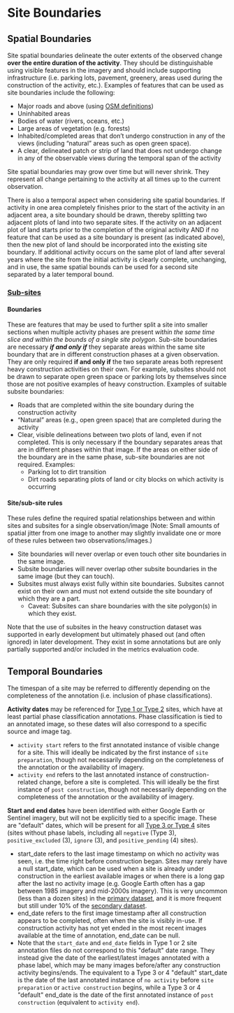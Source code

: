 # Site Boundaries

## Spatial Boundaries 

Site spatial boundaries delineate the outer extents of the observed change **over the entire duration of the activity**. They should be distinguishable using visible features in the imagery and should include supporting infrastructure (i.e. parking lots, pavement, greenery, areas used during the construction of the activity, etc.). Examples of features that can be used as site boundaries include the following:
- Major roads and above (using [OSM definitions](https://wiki.openstreetmap.org/wiki/United_States/Road_classification))
- Uninhabited areas
- Bodies of water (rivers, oceans, etc.)
- Large areas of vegetation (e.g. forests)
- Inhabited/completed areas that don’t undergo construction in any of the views (including “natural” areas such as open green space).
- A clear, delineated patch or strip of land that does not undergo change in any of the observable views during the temporal span of the activity

Site spatial boundaries may grow over time but will never shrink. They represent all change pertaining to the activity at all times up to the current observation. 

There is also a temporal aspect when considering site spatial boundaries. If activity in one area completely finishes prior to the start of the activity in an adjacent area, a site boundary should be drawn, thereby splitting two adjacent plots of land into two separate sites. If the activity on an adjacent plot of land starts prior to the completion of the original activity AND if no feature that can be used as a site boundary is present (as indicated above), then the new plot of land should be incorporated into the existing site boundary. If additional activity occurs on the same plot of land after several years where the site from the initial activity is clearly complete, unchanging, and in use, the same spatial bounds can be used for a second site separated by a later temporal bound.

### <ins>Sub-sites</ins>

#### Boundaries

These are features that may be used to further split a site into smaller sections when multiple activity phases are present _within the same time slice and within the bounds of a single site polygon_. Sub-site boundaries are necessary _**if and only if**_ they separate areas within the same site boundary that are in different construction phases at a given observation. They are only required **if and only if** the two separate areas both represent heavy construction activities on their own. For example, subsites should not be drawn to separate open green space or parking lots by themselves since those are not positive examples of heavy construction. Examples of suitable subsite boundaries: 
- Roads that are completed within the site boundary during the construction activity
- “Natural” areas (e.g., open green space) that are completed during the activity
- Clear, visible delineations between two plots of land, even if not completed. This is only necessary if the boundary separates areas that are in different phases within that image. If the areas on either side of the boundary are in the same phase, sub-site boundaries are not required. Examples: 
  - Parking lot to dirt transition 
  - Dirt roads separating plots of land or city blocks on which activity is occurring

#### Site/sub-site rules

These rules define the required spatial relationships between and within sites and subsites for a single observation/image (Note: Small amounts of spatial jitter from one image to another may slightly invalidate one or more of these rules between two observations/images.)
- Site boundaries will never overlap or even touch other site boundaries in the same image.
- Subsite boundaries will never overlap other subsite boundaries in the same image (but they can touch). 
- Subsites must always exist fully within site boundaries. Subsites cannot exist on their own and must not extend outside the site boundary of which they are a part.
  - Caveat: Subsites can share boundaries with the site polygon(s) in which they exist. 

Note that the use of subsites in the heavy construction dataset was supported in early development but ultimately phased out (and often ignored) in later development. They exist in some annotations but are only partially supported and/or included in the metrics evaluation code.  

## Temporal Boundaries

The timespan of a site may be referred to differently depending on the completeness of the annotation (i.e. inclusion of phase classifications).

**Activity dates** may be referenced for [Type 1 or Type 2](https://github.com/pubgeo/IARPA-SMART/blob/main/README.md#annotation-types) sites, which have at least partial phase classification annotations. Phase classification is tied to an annotated image, so these dates will also correspond to a specific source and image tag.
- `activity start` refers to the first annotated instance of visible change for a site. This will ideally be indicated by the first instance of `site preparation`, though not necessarily depending on the completeness of the annotation or the availability of imagery.
- `activity end` refers to the last annotated instance of construction-related change, before a site is completed. This will ideally be the first instance of `post construction`, though not necessarily depending on the completeness of the annotation or the availability of imagery.

**Start and end dates** have been identified with either Google Earth or Sentinel imagery, but will not be explicitly tied to a specific image. These are "default" dates, which will be present for all [Type 3 or Type 4](https://github.com/pubgeo/IARPA-SMART/blob/main/README.md#annotation-types) sites (sites without phase labels, including all `negative` (Type 3), `positive_excluded` (3), `ignore` (3), and `positive_pending` (4) sites).
- start_date refers to the last image timestamp on which no activity was seen, i.e. the time right before construction began. Sites may rarely have a null start_date, which can be used when a site is already under construction in the earliest available images or when there is a long gap after the last no activity image (e.g. Google Earth often has a gap between 1985 imagery and mid-2000s imagery). This is very uncommon (less than a dozen sites) in the [primary dataset](https://github.com/pubgeo/IARPA-SMART/blob/add_annotations/README.md#primary-and-supplemental-datasets), and it is more frequent but still under 10% of the [secondary dataset](https://github.com/pubgeo/IARPA-SMART/blob/add_annotations/README.md#primary-and-supplemental-datasets).
- end_date refers to the first image timestamp after all construction appears to be completed, often when the site is visibly in-use. If construction activity has not yet ended in the most recent images available at the time of annotation, end_date can be null.
- Note that the `start_date` and `end_date` fields in Type 1 or 2 site annotation files do not correspond to this "default" date range. They instead give the date of the earliest/latest images annotated with a phase label, which may be many images before/after any construction activity begins/ends. The equivalent to a Type 3 or 4 "default" start_date is the date of the last annotated instance of `no activity` before `site preparation` or `active construction` begins, while a Type 3 or 4 "default" end_date is the date of the first annotated instance of `post construction` (equivalent to `activity end`).

